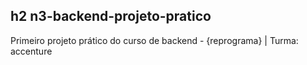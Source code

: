 ## h2 n3-backend-projeto-pratico
Primeiro projeto prático do curso de backend - {reprograma} | Turma: accenture
